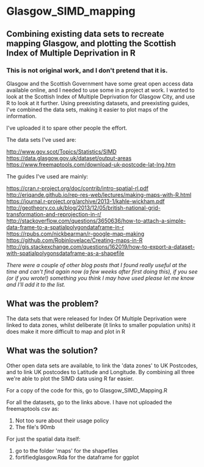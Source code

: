 Glasgow_SIMD_mapping
======

Combining existing data sets to recreate mapping Glasgow, and plotting the Scottish Index of Multiple Deprivation in R
------

### This is not original work, and I don't pretend that it is.

Glasgow and the Scottish Government have some great open access data available online, and I needed to use some in a project at work.
I wanted to look at the Scottish Index of Multiple Deprivation for Glasgow City, and use R to look at it further.
Using preexisting datasets, and preexisting guides, I've combined the data sets, making it easier to plot maps of the information.

I've uploaded it to spare other people the effort.

The data sets I've used are:

http://www.gov.scot/Topics/Statistics/SIMD
https://data.glasgow.gov.uk/dataset/output-areas
https://www.freemaptools.com/download-uk-postcode-lat-lng.htm

The guides I've used are mainly:

https://cran.r-project.org/doc/contrib/intro-spatial-rl.pdf
http://eriqande.github.io/rep-res-web/lectures/making-maps-with-R.html
https://journal.r-project.org/archive/2013-1/kahle-wickham.pdf
http://geotheory.co.uk/blog/2013/12/05/british-national-grid-transformation-and-reprojection-in-r/
http://stackoverflow.com/questions/3650636/how-to-attach-a-simple-data-frame-to-a-spatialpolygondataframe-in-r
https://rpubs.com/nickbearman/r-google-map-making
https://github.com/Robinlovelace/Creating-maps-in-R
http://gis.stackexchange.com/questions/162019/how-to-export-a-dataset-with-spatialpolygonsdataframe-as-a-shapefile

*There were a couple of other blog posts that I found really useful at the time and can't find again now (a few weeks after first doing this), if you see (or if you wrote!) something you think I may have used please let me know and I'll add it to the list.*

## What was the problem?
The data sets that were released for Index Of Multiple Deprivation were linked to data zones, whilst deliberate (it links to smaller population units) it does make it more difficult to map and plot in R

## What was the solution?
Other open data sets are available, to link the 'data zones' to UK Postcodes, and to link UK postcodes to Latitude and Longitude.
By combining all three we're able to plot the SIMD data using R far easier.


For a copy of the code for this, go to Glasgow_SIMD_Mapping.R

For all the datasets, go to the links above. I have not uploaded the freemaptools csv as:

1. Not too sure about their usage policy
2. The file's 90mb

For just the spatial data itself:
1. go to the folder 'maps' for the shapefiles
2. fortifiedglasgow.Rda for the dataframe for ggplot